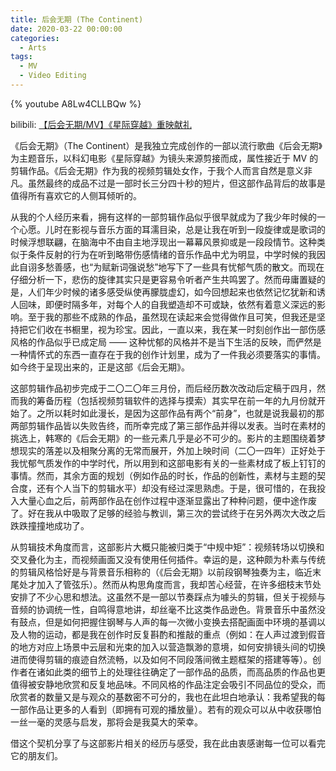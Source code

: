 ```yaml
---
title: 后会无期 (The Continent)
date: 2020-03-22 00:00:00
categories:
  - Arts
tags:
  - MV
  - Video Editing
---
```


{% youtube A8Lw4CLLBQw %}

bilibili: [【后会无期/MV】《星际穿越》重映献礼](https://www.bilibili.com/video/BV17E411F7tu/)

《后会无期》（The Continent）是我独立完成创作的一部以流行歌曲《后会无期》为主题音乐，以科幻电影《星际穿越》为镜头来源剪接而成，属性接近于 MV 的剪辑作品。《后会无期》作为我的视频剪辑处女作，于我个人而言自然是意义非凡。虽然最终的成品不过是一部时长三分四十秒的短片，但这部作品背后的故事是值得所有喜欢它的人侧耳倾听的。

从我的个人经历来看，拥有这样的一部剪辑作品似乎很早就成为了我少年时候的一个心愿。儿时在影视与音乐方面的耳濡目染，总是让我在听到一段旋律或是歌词的时候浮想联翩，在脑海中不由自主地浮现出一幕幕风景抑或是一段段情节。这种类似于条件反射的行为在听到略带伤感情绪的音乐作品中尤为明显，中学时候的我因此自诩多愁善感，也“为赋新词强说愁”地写下了一些具有忧郁气质的散文。而现在仔细分析一下，悲伤的旋律其实只是更容易令听者产生共鸣罢了。然而毋庸置疑的是，人们年少时候的诸多感受纵使再朦胧虚幻，如今回想起来也依然记忆犹新和诱人回味，即便时隔多年，对每个人的自我塑造却不可或缺，依然有着意义深远的影响。至于我的那些不成熟的作品，虽然现在读起来会觉得做作且可笑，但我还是坚持把它们收在书橱里，视为珍宝。因此，一直以来，我在某一时刻创作出一部伤感风格的作品似乎已成定局 —— 这种忧郁的风格并不是当下生活的反映，而俨然是一种情怀式的东西一直存在于我的创作计划里，成为了一件我必须要落实的事情。如今终于呈现出来的，正是这部《后会无期》。

这部剪辑作品初步完成于二〇二〇年三月份，而后经历数次改动后定稿于四月，然而我的筹备历程（包括视频剪辑软件的选择与摸索）其实早在前一年的九月份就开始了。之所以耗时如此漫长，是因为这部作品有两个“前身”，也就是说我最初的那两部剪辑作品皆以失败告终，而所幸完成了第三部作品并得以发表。当时在素材的挑选上，韩寒的《后会无期》的一些元素几乎是必不可少的。影片的主题围绕着梦想现实的落差以及相聚分离的无常而展开，外加上映时间（二〇一四年）正好处于我忧郁气质发作的中学时代，所以用到和这部电影有关的一些素材成了板上钉钉的事情。然而，其余方面的规划（例如作品的时长，作品的创新性，素材与主题的契合度，还有个人当下的剪辑水平）却没有经过深思熟虑。于是，很可惜的，在我投入大量心血之后，前两部作品在创作过程中逐渐显露出了种种问题，便中途作废了。好在我从中吸取了足够的经验与教训，第三次的尝试终于在另外两次大改之后跌跌撞撞地成功了。

从剪辑技术角度而言，这部影片大概只能被归类于“中规中矩”：视频转场以切换和交叉叠化为主，而视频画面又没有使用任何插件。幸运的是，这种颇为朴素与传统的剪辑风格恰好是与背景音乐相称的（《后会无期》以前段钢琴独奏为主，临近末尾处才加入了管弦乐）。然而从构思角度而言，我却苦心经营，在许多细枝末节处安排了不少心思和想法。这虽然不是一部以节奏踩点为噱头的剪辑，但关于视频与音频的协调统一性，自鸣得意地讲，却丝毫不比这类作品逊色。背景音乐中虽然没有鼓点，但是如何把握住钢琴与人声的每一次微小变换去搭配画面中环境的基调以及人物的运动，都是我在创作时反复斟酌和推敲的重点（例如：在人声过渡到假音的地方对应上场景中云层和光束的加入以营造飘渺的意境，如何安排镜头间的切换进而使得剪辑的痕迹自然流畅，以及如何不同段落间微主题框架的搭建等等）。创作者在诸如此类的细节上的处理往往确定了一部作品的品质，而高品质的作品也更值得被安静地欣赏和反复地品味。不同风格的作品注定会吸引不同品位的受众，而欣赏者的数量又是与观众的基数密不可分的，我也在此坦白地承认：我希望我的每一部作品让更多的人看到（即拥有可观的播放量）。若有的观众可以从中收获哪怕一丝一毫的灵感与启发，那将会是我莫大的荣幸。

借这个契机分享了与这部影片相关的经历与感受，我在此由衷感谢每一位可以看完它的朋友们。
